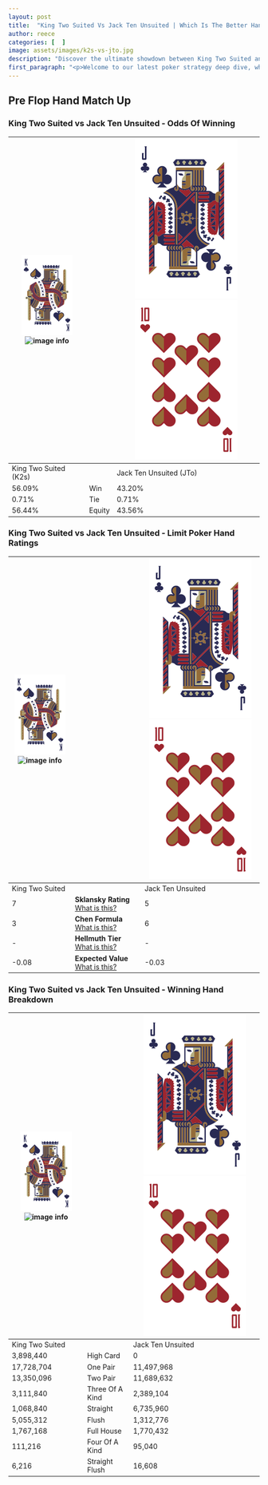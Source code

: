 ```yaml
---
layout: post
title:  "King Two Suited Vs Jack Ten Unsuited | Which Is The Better Hand In Poker? A Complete Guide"
author: reece
categories: [  ]
image: assets/images/k2s-vs-jto.jpg
description: "Discover the ultimate showdown between King Two Suited and Jack Ten Unsuited in poker! Uncover the odds, strategies, and scenarios where one hand triumphs over the other. Get ready to up your poker game with this thrilling analysis."
first_paragraph: "<p>Welcome to our latest poker strategy deep dive, where we're pitting two distinct hands against each other in a high-stakes showdown: King Two Suited vs Jack Ten Unsuited.</p><p>In the dynamic world of poker, every decision counts, and knowing which hand holds the upper hand is key to your success at the table.</p><p>In this article, we'll dissect these two hands, explore the scenarios where one dominates the other, and equip you with the knowledge to make strategic choices that can tip the odds in your favor.</p><p>Get ready to unravel the intriguing dynamics of these poker hands and elevate your game to new heights.</p>"
---
```




[comment]: # (sp0)

## Pre Flop Hand Match Up

<div class="table hand-ratings" markdown="1"> 



### King Two Suited vs Jack Ten Unsuited - Odds Of Winning


    
| ![image info](assets/images/hand1/K.png) ![image info](assets/images/hand1/2s.png) |  | ![image info](assets/images/hand2/J.png) ![image info](assets/images/hand2/To.png) |
| -------- | -------- | -------- |
| King Two Suited (K2s) |  | Jack Ten Unsuited (JTo) |
| 56.09% | Win | 43.20% |
| 0.71% | Tie | 0.71% |
| 56.44% | Equity | 43.56% |




[comment]: # (sp1)



### King Two Suited vs Jack Ten Unsuited - Limit Poker Hand Ratings


    
| ![image info](assets/images/hand1/K.png) ![image info](assets/images/hand1/2s.png) |  | ![image info](assets/images/hand2/J.png) ![image info](assets/images/hand2/To.png) |
| -------- | -------- | -------- |
| King Two Suited |  | Jack Ten Unsuited |
| 7 | **Sklansky Rating** [What is this?](/sklansky-rating-explained) | 5 |
| 3 | **Chen Formula** [What is this?](/chen-formula-explained) | 6 |
| - | **Hellmuth Tier** [What is this?](/Hellmuth-tier-explained) | - |
| -0.08 | **Expected Value** [What is this?](/expected-value-explained) | -0.03 |




[comment]: # (sp2)



### King Two Suited vs Jack Ten Unsuited - Winning Hand Breakdown


    
| ![image info](assets/images/hand1/K.png) ![image info](assets/images/hand1/2s.png) |  | ![image info](assets/images/hand2/J.png) ![image info](assets/images/hand2/To.png) |
| -------- | -------- | -------- |
| King Two Suited |  | Jack Ten Unsuited |
| 3,898,440 | High Card | 0 |
| 17,728,704 | One Pair | 11,497,968 |
| 13,350,096 | Two Pair | 11,689,632 |
| 3,111,840 | Three Of A Kind | 2,389,104 |
| 1,068,840 | Straight | 6,735,960 |
| 5,055,312 | Flush | 1,312,776 |
| 1,767,168 | Full House | 1,770,432 |
| 111,216 | Four Of A Kind | 95,040 |
| 6,216 | Straight Flush | 16,608 |




[comment]: # (sp3)



</div>

[comment]: # (sp4)



[comment]: # (sp5)

